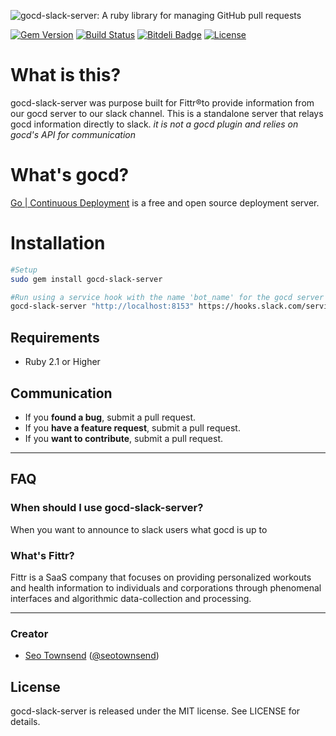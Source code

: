 ![gocd-slack-server: A ruby library for managing GitHub pull requests](https://raw.githubusercontent.com/sotownsend/gocd-slack-server/master/logo.png)

[![Gem Version](https://badge.fury.io/rb/gocd-slack-server.svg)](http://badge.fury.io/rb/gocd-slack-server)
[![Build Status](https://travis-ci.org/sotownsend/gocd-slack-server.svg?branch=master)](https://travis-ci.org/sotownsend/gocd-slack-server)
[![Bitdeli Badge](https://d2weczhvl823v0.cloudfront.net/sotownsend/gocd-slack-server/trend.png)](https://bitdeli.com/free "Bitdeli Badge")
[![License](http://img.shields.io/badge/license-MIT-green.svg?style=flat)](https://github.com/sotownsend/gocd-slack-server/blob/master/LICENSE)

# What is this?
gocd-slack-server was purpose built for Fittr®to provide information from our gocd server to our slack channel.  This is a standalone server that relays gocd information directly to slack.  *it is not a gocd plugin and relies on gocd's API for
communication*

# What's gocd?
[Go | Continuous Deployment](http://www.go.cd/) is a free and open source deployment server.

# Installation
```sh
#Setup
sudo gem install gocd-slack-server

#Run using a service hook with the name 'bot_name' for the gocd server installed on localhost at 8513
gocd-slack-server "http://localhost:8153" https://hooks.slack.com/services/..." "bot_name"
```

## Requirements

- Ruby 2.1 or Higher

## Communication

- If you **found a bug**, submit a pull request.
- If you **have a feature request**, submit a pull request.
- If you **want to contribute**, submit a pull request.

---

## FAQ

### When should I use gocd-slack-server?

When you want to announce to slack users what gocd is up to

### What's Fittr?

Fittr is a SaaS company that focuses on providing personalized workouts and health information to individuals and corporations through phenomenal interfaces and algorithmic data-collection and processing.

* * *

### Creator

- [Seo Townsend](http://github.com/sotownsend) ([@seotownsend](https://twitter.com/seotownsend))

## License

gocd-slack-server is released under the MIT license. See LICENSE for details.
